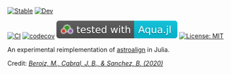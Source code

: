 [![Stable](https://img.shields.io/badge/docs-stable-blue.svg)](https://juliaastro.org/Astroalign/stable)
[![Dev](https://img.shields.io/badge/docs-dev-blue.svg)](https://juliaastro.org/Astroalign.jl/dev)

[![CI](https://github.com/JuliaAstro/Astroalign.jl/actions/workflows/CI.yml/badge.svg)](https://github.com/JuliaAstro/Astroalign.jl/actions/workflows/CI.yml)
[![codecov](https://codecov.io/gh/JuliaAstro/Astroalign.jl/graph/badge.svg)](https://codecov.io/gh/JuliaAstro/Astroalign.jl)
[![Aqua QA](https://raw.githubusercontent.com/JuliaTesting/Aqua.jl/master/badge.svg)](https://github.com/JuliaTesting/Aqua.jl)
[![License: MIT](https://img.shields.io/badge/License-MIT-yellow.svg)](https://opensource.org/licenses/MIT)

An experimental reimplementation of [astroalign](https://github.com/quatrope/astroalign) in Julia.

Credit: [_Beroiz, M., Cabral, J. B., & Sanchez, B. (2020)_](https://ui.adsabs.harvard.edu/abs/2020A%26C....3200384B/abstract)
